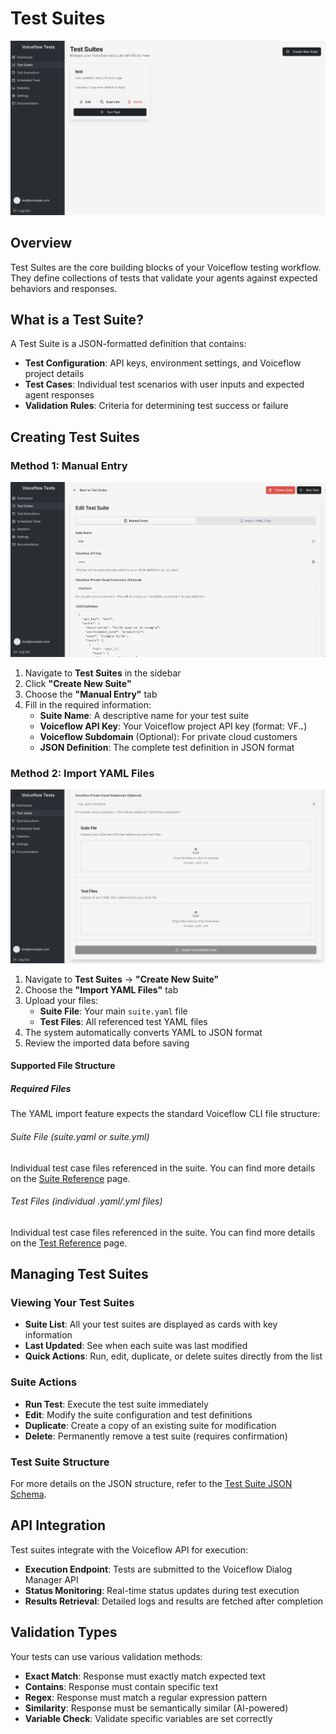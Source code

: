 # Test Suites

<p align="center">
  <img alt="Test Suite" src="/images/test-platform/test-suites.png" />
</p>

## Overview
Test Suites are the core building blocks of your Voiceflow testing workflow. They define collections of tests that validate your agents against expected behaviors and responses.

## What is a Test Suite?
A Test Suite is a JSON-formatted definition that contains:
- **Test Configuration**: API keys, environment settings, and Voiceflow project details
- **Test Cases**: Individual test scenarios with user inputs and expected agent responses
- **Validation Rules**: Criteria for determining test success or failure

## Creating Test Suites

### Method 1: Manual Entry

<p align="center">
  <img alt="Dashboard" src="/images/test-platform/test-suite-detail.png" />
</p>

1. Navigate to **Test Suites** in the sidebar
2. Click **"Create New Suite"**
3. Choose the **"Manual Entry"** tab
4. Fill in the required information:
   - **Suite Name**: A descriptive name for your test suite
   - **Voiceflow API Key**: Your Voiceflow project API key (format: VF.*****.*****)
   - **Voiceflow Subdomain** (Optional): For private cloud customers
   - **JSON Definition**: The complete test definition in JSON format

### Method 2: Import YAML Files

<p align="center">
  <img alt="Dashboard" src="/images/test-platform/yaml-import.png" />
</p>

1. Navigate to **Test Suites** → **"Create New Suite"**
2. Choose the **"Import YAML Files"** tab
3. Upload your files:
   - **Suite File**: Your main `suite.yaml` file
   - **Test Files**: All referenced test YAML files
4. The system automatically converts YAML to JSON format
5. Review the imported data before saving

#### Supported File Structure

##### Required Files
The YAML import feature expects the standard Voiceflow CLI file structure:

###### Suite File (suite.yaml or suite.yml)

Individual test case files referenced in the suite. You can find more details on the [Suite Reference](/tests/introduction/) page.

###### Test Files (individual .yaml/.yml files)

Individual test case files referenced in the suite. You can find more details on the [Test Reference](/tests/introduction/) page.



## Managing Test Suites

### Viewing Your Test Suites
- **Suite List**: All your test suites are displayed as cards with key information
- **Last Updated**: See when each suite was last modified
- **Quick Actions**: Run, edit, duplicate, or delete suites directly from the list

### Suite Actions
- **Run Test**: Execute the test suite immediately
- **Edit**: Modify the suite configuration and test definitions
- **Duplicate**: Create a copy of an existing suite for modification
- **Delete**: Permanently remove a test suite (requires confirmation)

### Test Suite Structure

For more details on the JSON structure, refer to the [Test Suite JSON Schema](https://docs.voiceflow.com/reference/post_api-v1-tests-execute#/).

## API Integration

Test suites integrate with the Voiceflow API for execution:

- **Execution Endpoint**: Tests are submitted to the Voiceflow Dialog Manager API
- **Status Monitoring**: Real-time status updates during test execution
- **Results Retrieval**: Detailed logs and results are fetched after completion

## Validation Types

Your tests can use various validation methods:

- **Exact Match**: Response must exactly match expected text
- **Contains**: Response must contain specific text
- **Regex**: Response must match a regular expression pattern
- **Similarity**: Response must be semantically similar (AI-powered)
- **Variable Check**: Validate specific variables are set correctly